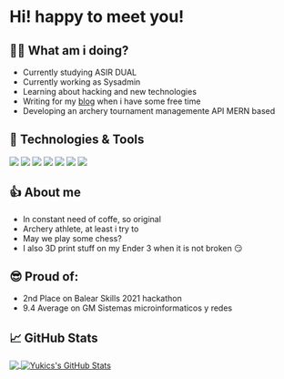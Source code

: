 # Hi! happy to meet you!

## 🤷‍♂️ What am i doing?

+ Currently studying ASIR DUAL
+ Currently working as Sysadmin
+ Learning about hacking and new technologies
+ Writing for my [blog](https://yukics.wordpress.com/) when i have some free time
+ Developing an archery tournament managemente API MERN based

## 🔧 Technologies & Tools 

![](https://img.shields.io/badge/OS-Linux-informational?style=flat&logo=linux&logoColor=white&color=2bbc8a)
![](https://img.shields.io/badge/Code-Python-informational?style=flat&logo=python&logoColor=white&color=2bbc8a)
![](https://img.shields.io/badge/Code-JavaScript-informational?style=flat&logo=javascript&logoColor=white&color=2bbc8a)
![](https://img.shields.io/badge/Shell-Bash-informational?style=flat&logo=gnu-bash&logoColor=white&color=2bbc8a)
![](https://img.shields.io/badge/Tools-PostgreSQL-informational?style=flat&logo=postgresql&logoColor=white&color=2bbc8a)
![](https://img.shields.io/badge/Tools-Docker-informational?style=flat&logo=docker&logoColor=white&color=2bbc8a)
![](https://img.shields.io/badge/Tools-Kubernetes-informational?style=flat&logo=kubernetes&logoColor=white&color=2bbc8a)

## 👍 About me

+ In constant need of coffe, so original
+ Archery athlete, at least i try to
+ May we play some chess?
+ I also 3D print stuff on my Ender 3 when it is not broken 😏

## 😎 Proud of:

+ 2nd Place on Balear Skills 2021 hackathon
+ 9.4 Average on GM Sistemas microinformaticos y redes

## &#x1f4c8; GitHub Stats

<a href="https://github.com/Yukics/Yukics">
  <img align="center" src="https://github-readme-stats.vercel.app/api/top-langs/?username=Yukics&hide=java,html,tex&title_color=ffffff&text_color=c9cacc&icon_color=2bbc8a&bg_color=1d1f21&langs_count=3" />
</a>
<a href="https://github.com/Yukics/Yukics">
  <img align="center" src="https://github-readme-stats.vercel.app/api?username=Yukics&show_icons=true&line_height=27&count_private=true&title_color=ffffff&text_color=c9cacc&icon_color=2bbc8a&bg_color=1d1f21" alt="Yukics's GitHub Stats" />
</a>
